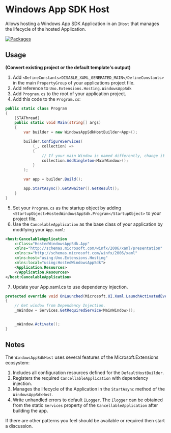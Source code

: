 # Windows App SDK Host

Allows hosting a Windows App SDK Application in an `IHost` that manages the lifecycle of the hosted Application.

[![Packages](https://github.com/sharpninja/WindowsAppSdkHost/actions/workflows/packages.yml/badge.svg)](https://github.com/sharpninja/WindowsAppSdkHost/actions/workflows/packages.yml)

## Usage

__(Convert existing project or the default template's output)__

1. Add `<DefineConstants>DISABLE_XAML_GENERATED_MAIN</DefineConstants>` in the main `PropertyGroup` of your applications project file.
2. Add reference to `Uno.Extensions.Hosting.WindowsAppSdk`
3. Add `Program.cs` to the root of your application project.
4. Add this code to the `Program.cs`:

```csharp
public static class Program
{
    [STAThread]
    public static void Main(string[] args)
    {
        var builder = new WindowsAppSdkHostBuilder<App>();

        builder.ConfigureServices(
            (_, collection) =>
            {
                // If your main Window is named differently, change it here.
                collection.AddSingleton<MainWindow>();
            }
        );

        var app = builder.Build();

        app.StartAsync().GetAwaiter().GetResult();
    }
}
```

5. Set your `Program.cs` as the startup object by adding `<StartupObject>HostedWindowsAppSdk.Program</StartupObject>` to your project file.
6. Use the `CancelableApplication` as the base class of your application by modifying your `App.xaml`:

```xml
<host:CancelableApplication
    x:Class="HostedWindowsAppSdk.App"
    xmlns="http://schemas.microsoft.com/winfx/2006/xaml/presentation"
    xmlns:x="http://schemas.microsoft.com/winfx/2006/xaml"
    xmlns:host="using:Uno.Extensions.Hosting"
    xmlns:local="using:HostedWindowsAppSdk">
    <Application.Resources>
    </Application.Resources>
</host:CancelableApplication>
```

7. Update your App.xaml.cs to use dependency injection.

```csharp
protected override void OnLaunched(Microsoft.UI.Xaml.LaunchActivatedEventArgs args)
{
    // Get window from Dependency Injection.
    _mWindow = Services.GetRequiredService<MainWindow>();


    _mWindow.Activate();
}
```

## Notes

The `WindowsAppSdkHost` uses several features of the Microsoft.Extensions ecosystem:

1. Includes all configuration resources defined for the `DefaultHostBuilder`.
2. Registers the required `CancellableApplication` with dependency injection.
3. Manages the lifecycle of the Application in the `StartAsync` method of the `WindowsAppSdkHost`.
4. Write unhandled errors to default `ILogger`.  The `Ilogger` can be obtained from the static `Services` property of the `CancellableApplication` after building the app.

If there are other patterns you feel should be available or required then start a discussion.

